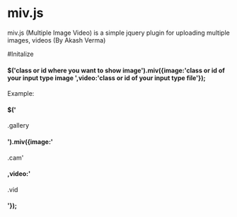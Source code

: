 # miv.js
miv.js (Multiple Image Video) is a simple jquery plugin for uploading multiple images, videos  (By Akash Verma)

#Initalize

 <h4>$('class or id where you want to show image').miv({image:'class or id of your input type image ',video:'class or id of your input type file'});</h4>


  Example: <h4>$('</h4>.gallery<h4>').miv({image:'</h4>.cam'<h4>,video:'</h4>.vid<h4>'});</h4>
